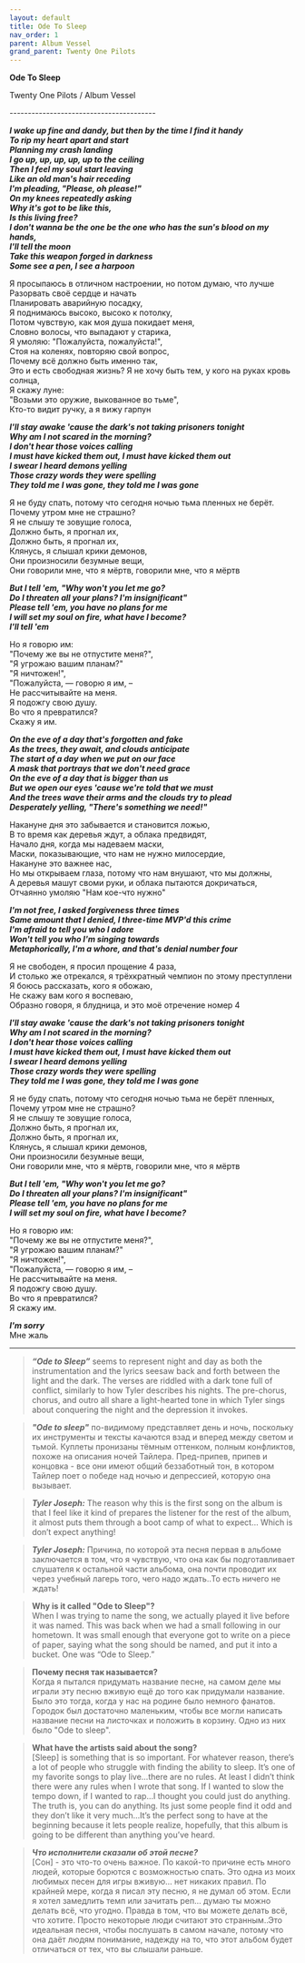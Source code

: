 ```yaml
---  
layout: default  
title: Ode To Sleep  
nav_order: 1  
parent: Album Vessel  
grand_parent: Twenty One Pilots  
---  
```


**Ode To Sleep**       
<p>
Twenty One Pilots / Album Vessel
</p>  
----------------------------------------

**_I wake up fine and dandy, but then by the time I find it handy  
To rip my heart apart and start  
Planning my crash landing  
I go up, up, up, up, up to the ceiling  
Then I feel my soul start leaving  
Like an old man's hair receding  
I'm pleading, "Please, oh please!"  
On my knees repeatedly asking  
Why it's got to be like this,  
Is this living free?  
I don't wanna be the one be the one who has the sun's blood on my hands,  
I'll tell the moon  
Take this weapon forged in darkness  
Some see a pen, I see a harpoon_**  

Я просыпаюсь в отличном настроении,</a> но потом думаю, что лучше  
Разорвать своё сердце и начать  
Планировать аварийную посадку,  
Я поднимаюсь высоко, высоко к потолку,  
Потом чувствую, как моя душа покидает меня,  
Словно волосы, что выпадают у старика,  
Я умоляю: "Пожалуйста, пожалуйста!",  
Стоя на коленях, повторяю свой вопрос,  
Почему всё должно быть именно так,  
Это и есть свободная жизнь?
Я не хочу быть тем, у кого на руках кровь солнца,  
Я скажу луне:  
"Возьми это оружие, выкованное во тьме",  
Кто-то видит ручку, а я вижу гарпун  

**_I'll stay awake 'cause the dark's not taking prisoners tonight  
Why am I not scared in the morning?  
I don't hear those voices calling  
I must have kicked them out, I must have kicked them out  
I swear I heard demons yelling  
Those crazy words they were spelling  
They told me I was gone, they told me I was gone_**  

Я не буду спать, потому что сегодня ночью тьма пленных не берёт.  
Почему утром мне не страшно?  
Я не слышу те зовущие голоса,  
Должно быть, я прогнал их,  
Должно быть, я прогнал их,  
Клянусь, я слышал крики демонов,  
Они произносили безумные вещи,  
Они говорили мне, что я мёртв, говорили мне, что я мёртв  

**_But I tell 'em, "Why won't you let me go?  
Do I threaten all your plans? I'm insignificant"  
Please tell 'em, you have no plans for me  
I will set my soul on fire, what have I become?  
I'll tell 'em_**  

Но я говорю им:  
"Почему же вы не отпустите меня?",  
"Я угрожаю вашим планам?"  
"Я ничтожен!",  
"Пожалуйста, — говорю я им, –  
Не рассчитывайте на меня.  
Я подожгу свою душу.  
Во что я превратился?  
Скажу я им.  

**_On the eve of a day that's forgotten and fake  
As the trees, they await, and clouds anticipate  
The start of a day when we put on our face  
A mask that portrays that we don't need grace  
On the eve of a day that is bigger than us  
But we open our eyes 'cause we're told that we must  
And the trees wave their arms and the clouds try to plead  
Desperately yelling, "There's something we need!"_**  

Накануне дня это забывается и становится ложью,  
В то время как деревья ждут, а облака предвидят,  
Начало дня, когда мы надеваем маски,  
Маски, показывающие, что нам не нужно милосердие,  
Накануне это важнее нас,  
Но мы открываем глаза, потому что нам внушают, что мы должны,  
А деревья машут своми руки, и облака пытаются докричаться,  
Отчаянно умоляю "Нам кое-что нужно"  

**_I'm not free, I asked forgiveness three times  
Same amount that I denied, I three-time MVP'd this crime  
I'm afraid to tell you who I adore  
Won't tell you who I'm singing towards  
Metaphorically, I'm a whore, and that's denial number four_**  

Я не свободен, я просил прощение 4 раза,  
И столько же отрекался, я трёхкратный чемпион по этому преступлени  
Я боюсь рассказать, кого я обожаю,  
Не скажу вам кого я воспеваю,  
Образно говоря, я блудница, и это моё отречение номер 4  

**_I'll stay awake 'cause the dark's not taking prisoners tonight  
Why am I not scared in the morning?  
I don't hear those voices calling  
I must have kicked them out, I must have kicked them out  
I swear I heard demons yelling  
Those crazy words they were spelling  
They told me I was gone, they told me I was gone_**  

Я не буду спать, потому что сегодня ночью тьма не берёт пленных,  
Почему утром мне не страшно?  
Я не слышу те зовущие голоса,  
Должно быть, я прогнал их,  
Должно быть, я прогнал их,  
Клянусь, я слышал крики демонов,  
Они произносили безумные вещи,  
Они говорили мне, что я мёртв, говорили мне, что я мёртв  

**_But I tell 'em, "Why won't you let me go?  
Do I threaten all your plans? I'm insignificant"  
Please tell 'em, you have no plans for me  
I will set my soul on fire, what have I become?_**  

Но я говорю им:  
"Почему же вы не отпустите меня?",  
"Я угрожаю вашим планам?"  
"Я ничтожен!",  
"Пожалуйста, — говорю я им, –  
Не рассчитывайте на меня.  
Я подожгу свою душу.  
Во что я превратился?  
Я скажу им.  

**_I'm sorry_**  
Мне жаль  

--------------------------------------
> **_“Ode to Sleep”_** seems to represent night and day as both the instrumentation and the lyrics seesaw back and forth between the light and the dark. The verses are riddled with a dark tone full of conflict, similarly to how Tyler describes his nights. The pre-chorus, chorus, and outro all share a light-hearted tone in which Tyler sings about conquering the night and the depression it invokes.  

> **_"Ode to sleep"_** по-видимому представляет день и ночь, поскольку их инструменты и тексты качаются взад и вперед между светом и тьмой. Куплеты пронизаны тёмным оттенком, полным конфликтов, похоже на описания ночей Тайлера. Пред-припев, припев и концовка - все они имеют общий беззаботный тон, в котором Тайлер поет о победе над ночью и депрессией, которую она вызывает. 

> **_Tyler Joseph:_** The reason why this is the first song on the album is that I feel like it kind of prepares the listener for the rest of the album, it almost puts them through a boot camp of what to expect… Which is don’t expect anything!  

> **_Tyler Joseph:_** Причина, по которой эта песня первая в альбоме заключается в том, что я чувствую, что она как бы подготавливает слушателя к остальной части альбома, она почти проводит их через учебный лагерь того, чего надо ждать..То есть ничего не ждать!

> **Why is it called "Ode to Sleep"?**  
When I was trying to name the song, we actually played it live before it was named. This was back when we had a small following in our hometown. It was small enough that everyone got to write on a piece of paper, saying what the song should be named, and put it into a bucket. One was “Ode to Sleep.”

>  **Почему песня так называется?**  
Когда я пытался придумать название песне, на самом деле мы играли эту песню вживую ещё до того как придумали название. Было это тогда, когда у нас на родине было немного фанатов. Городок был достаточно маленьким, чтобы все могли написать название песни на листочках и положить в корзину. Одно из них было "Ode to sleep".

> **What have the artists said about the song?**  
[Sleep] is something that is so important. For whatever reason, there’s a lot of people who struggle with finding the ability to sleep. It’s one of my favorite songs to play live…there are no rules. At least I didn’t think there were any rules when I wrote that song. If I wanted to slow the tempo down, if I wanted to rap…I thought you could just do anything. The truth is, you can do anything. Its just some people find it odd and they don’t like it very much…It’s the perfect song to have at the beginning because it lets people realize, hopefully, that this album is going to be different than anything you’ve heard.

> **_Что исполнители сказали об этой песне?_**  
[Сон] - это что-то очень важное. По какой-то причине есть много людей, которые борются с возможностью спать. Это одна из моих любимых песен для игры вживую... нет никаких правил. По крайней мере,  когда я писал эту песню, я не думал об этом. Если я хотел замедлить темп или зачитать реп... думаю ты можно делать всё, что угодно. Правда в том, что вы можете делать всё, что хотите. Просто некоторые люди считают это странным..Это идеальная песня, чтобы послушать в самом начале, потому что она даёт людям понимание, надежду на то, что этот альбом будет отличаться от тех, что вы слышали раньше.  
